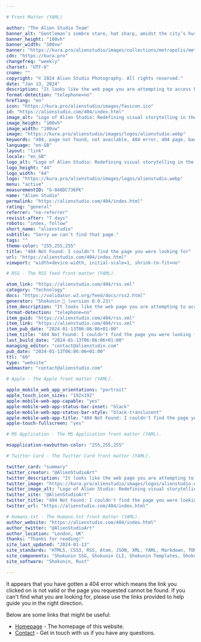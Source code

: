 ```yaml
---

# Front Matter (YAML)

author: "The Alien Studio Team"
banner_alt: "Gentleman’s sombre stare, hat sharp, amidst the city’s hushed tales"
banner_height: "100vh"
banner_width: "100vw"
banner: "https://kura.pro/alienstudio/images/collections/metropolis/metropolis-16.webp"
cdn: "https://kura.pro"
changefreq: "weekly"
charset: "UTF-8"
cname: ""
copyright: "© 2024 Alien Studio Photography. All rights reserved."
date: "Jan 13, 2024"
description: "It looks like the web page you are attempting to access has either been removed, renamed, or is currently unavailable."
format-detection: "telephone=no"
hreflang: "en"
icon: "https://kura.pro/alienstudio/images/favicon.ico"
id: "https://alienstudio.com/404/index.html"
image_alt: "Logo of Alien Studio: Redefining visual storytelling in the digital age."
image_height: "100vh"
image_width: "100vw"
image: "https://kura.pro/alienstudio/images/logos/alienstudio.webp"
keywords: "404, page not found, not available, 404 error, 404 page, bad link, broken link, page does not exist, page not found, page removed"
language: "en-GB"
layout: "link"
locale: "en_GB"
logo_alt: "Logo of Alien Studio: Redefining visual storytelling in the digital age."
logo_height: "44"
logo_width: "44"
logo: "https://kura.pro/alienstudio/images/logos/alienstudio.webp"
menu: "active"
measurementID: "G-048DC736FK"
name: "Alien Studio"
permalink: "https://alienstudio.com/404/index.html"
rating: "general"
referrer: "no-referrer"
revisit-after: "7 days"
robots: "index, follow"
short_name: "alienstudio"
subtitle: "Sorry we can't find that page."
tags: ""
theme-color: "255,255,255"
title: "404 Not Found: I couldn't find the page you were looking for"
url: "https://alienstudio.com/404/index.html"
viewport: "width=device-width, initial-scale=1, shrink-to-fit=no"

# RSS - The RSS feed front matter (YAML).

atom_link: "https://alienstudio.com/404/rss.xml"
category: "Technology"
docs: "https://validator.w3.org/feed/docs/rss2.html"
generator: "Shokunin 🦀 (version 0.0.23)"
item_description: "It looks like the web page you are attempting to access has either been removed, renamed, or is currently unavailable."
format-detection: "telephone=no"
item_guid: "https://alienstudio.com/404/rss.xml"
item_link: "https://alienstudio.com/404/rss.xml"
item_pub_date: "2024-01-13T06:06:06+01:00"
item_title: "404 Not Found: I couldn't find the page you were looking for"
last_build_date: "2024-01-13T06:06:06+01:00"
managing_editor: "contact@alienstudio.com"
pub_date: "2024-01-13T06:06:06+01:00"
ttl: "60"
type: "website"
webmaster: "contact@alienstudio.com"

# Apple - The Apple front matter (YAML).

apple_mobile_web_app_orientations: "portrait"
apple_touch_icon_sizes: "192x192"
apple-mobile-web-app-capable: "yes"
apple-mobile-web-app-status-bar-inset: "black"
apple-mobile-web-app-status-bar-style: "black-translucent"
apple-mobile-web-app-title: "404 Not Found: I couldn't find the page you were looking for"
apple-touch-fullscreen: "yes"

# MS Application - The MS Application front matter (YAML).

msapplication-navbutton-color: "255,255,255"

# Twitter Card - The Twitter Card front matter (YAML).

twitter_card: "summary"
twitter_creator: "@AlienStudioArt"
twitter_description: "It looks like the web page you are attempting to access has either been removed, renamed, or is currently unavailable."
twitter_image: "https://kura.pro/alienstudio/images/logos/alienstudio.webp"
twitter_image_alt: "Logo of Alien Studio: Redefining visual storytelling in the digital age."
twitter_site: "@AlienStudioArt"
twitter_title: "404 Not Found: I couldn't find the page you were looking for"
twitter_url: "https://alienstudio.com/404/index.html"

# Humans.txt - The Humans.txt front matter (YAML).
author_website: "https://alienstudio.com/404/index.html"
author_twitter: "@AlienStudioArt"
author_location: "London, UK"
thanks: "Thanks for reading!"
site_last_updated: "2024-01-13"
site_standards: "HTML5, CSS3, RSS, Atom, JSON, XML, YAML, Markdown, TOML"
site_components: "Shokunin SSG, Shokunin CLI, Shokunin Templates, Shokunin Themes, Kaishi SSG, Kaishi CLI, Kaishi Templates, Kaishi Themes"
site_software: "Shokunin, Rust"

---
```


It appears that you have gotten a 404 error which means the link you clicked on
is not valid or the page you requested cannot be found. If you can't find what
you are looking for, please use the links provided to help guide you in the
right direction.

Below are some links that might be useful:

- [Homepage](/) - The homepage of this website.
- [Contact](/contact/index.html) - Get in touch with us if you have any
  questions.
